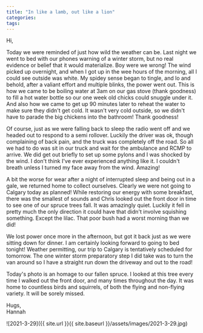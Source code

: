 ```yaml
---
title: "In like a lamb, out like a lion"
categories:
tags:
---
```


Hi,

Today we were reminded of just how wild the weather can be. Last night we went to bed with our phones warning of a winter storm, but no real evidence or belief that it would materialize. Boy were we wrong! The wind picked up overnight, and when I got up in the wee hours of the morning, all I could see outside was white. My spidey sense began to tingle, and lo and behold, after a valiant effort and multiple blinks, the power went out. This is how we came to be boiling water at 3am on our gas stove (thank goodness) to fill a hot water bottle so our one week old chicks could snuggle under it. And also how we came to get up 90 minutes later to reheat the water to make sure they didn't get cold. It wasn't very cold outside, so we didn't have to parade the big chickens into the bathroom! Thank goodness!

Of course, just as we were falling back to sleep the radio went off and we headed out to respond to a semi rollover. Luckily the driver was ok, though complaining of back pain, and the truck was completely off the road. So all we had to do was sit in our truck and wait for the ambulance and RCMP to arrive. We did get out briefly to set up some pylons and I was shocked by the wind. I don't think I've ever experienced anything like it. I couldn't breath unless I turned my face away from the wind. Amazing!

A bit the worse for wear after a night of interrupted sleep and being out in a gale, we returned home to collect ourselves. Clearly we were not going to Calgary today as planned! While restoring our energy with some breakfast, there was the smallest of sounds and Chris looked out the front door in time to see one of our spruce trees fall. It was amazingly quiet. Luckily it fell in pretty much the only direction it could have that didn't involve squishing something. Except the lilac. That poor bush had a worst morning than we did!

We lost power once more in the afternoon, but got it back just as we were sitting down for dinner. I am certainly looking forward to going to bed tonight! Weather permitting, our trip to Calgary is tentatively scheduled for tomorrow. The one winter storm preparatory step I did take was to turn the van around so I have a straight run down the driveway and out to the road!

Today's photo is an homage to our fallen spruce. I looked at this tree every time I walked out the front door, and many times throughout the day. It was home to countless birds and squirrels, of both the flying and non-flying variety. It will be sorely missed.

Hugs,<br />
Hannah

![2021-3-29]({{ site.url }}{{ site.baseurl }}/assets/images/2021-3-29.jpg)